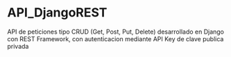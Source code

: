 # API_DjangoREST
API de peticiones tipo CRUD (Get, Post, Put, Delete) desarrollado en Django con REST Framework, con autenticacion mediante API Key de clave publica privada
